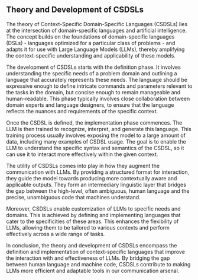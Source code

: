## Theory and Development of CSDSLs

The theory of Context-Specific Domain-Specific Languages (CSDSLs) lies at the intersection of domain-specific languages and artificial intelligence. The concept builds on the foundations of domain-specific languages (DSLs) - languages optimized for a particular class of problems - and adapts it for use with Large Language Models (LLMs), thereby amplifying the context-specific understanding and applicability of these models.

The development of CSDSLs starts with the definition phase. It involves understanding the specific needs of a problem domain and outlining a language that accurately represents these needs. The language should be expressive enough to define intricate commands and parameters relevant to the tasks in the domain, but concise enough to remain manageable and human-readable. This phase typically involves close collaboration between domain experts and language designers, to ensure that the language reflects the nuances and requirements of the specific context.

Once the CSDSL is defined, the implementation phase commences. The LLM is then trained to recognize, interpret, and generate this language. This training process usually involves exposing the model to a large amount of data, including many examples of CSDSL usage. The goal is to enable the LLM to understand the specific syntax and semantics of the CSDSL, so it can use it to interact more effectively within the given context.

The utility of CSDSLs comes into play in how they augment the communication with LLMs. By providing a structured format for interaction, they guide the model towards producing more contextually aware and applicable outputs. They form an intermediary linguistic layer that bridges the gap between the high-level, often ambiguous, human language and the precise, unambiguous code that machines understand.

Moreover, CSDSLs enable customization of LLMs to specific needs and domains. This is achieved by defining and implementing languages that cater to the specificities of these areas. This enhances the flexibility of LLMs, allowing them to be tailored to various contexts and perform effectively across a wide range of tasks.

In conclusion, the theory and development of CSDSLs encompass the definition and implementation of context-specific languages that improve the interaction with and effectiveness of LLMs. By bridging the gap between human language and machine code, CSDSLs contribute to making LLMs more efficient and adaptable tools in our communication arsenal.
